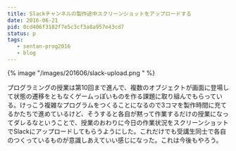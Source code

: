 ```yaml
---
title: Slackチャンネルの製作途中スクリーンショットをアップロードする
date: 2016-06-21
pid: 0cd406f3102f7e5c3cf3a8a957e43cd7
status: p
tags:
   - sentan-prog2016
   - blog
---
```


{% image "/images/201606/slack-upload.png " %}

プログラミングの授業は第10回まで進んで、複数のオブジェクトが画面に登場して状態の遷移をともなくゲームっぽいものを作る課題に取り組んでもらっている。けっこう複雑なプログラムをつくることになるので3コマを製作時間に充てるかたちで進めているけど、そうすると各自が黙って作業するだけの授業になってダレるなということで、授業のおわりに今日の作業状況をスクリーンショットでSlackにアップロードしてもらうようにした。これだけでも受講生同士で各自のつくっているものが意識しあえていい感じになった。これは今後もやろう。
